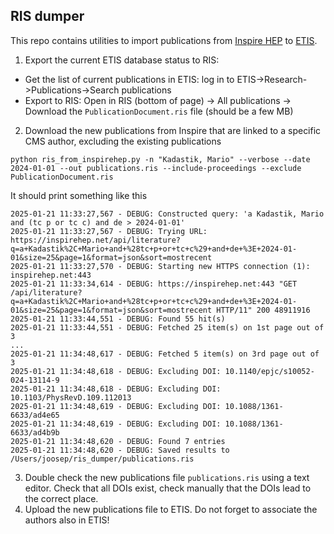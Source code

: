 ## RIS dumper

This repo contains utilities to import publications from [Inspire HEP](https://inspirehep.net/) to [ETIS](https://www.etis.ee/).

1. Export the current ETIS database status to RIS:
  - Get the list of current publications in ETIS: log in to ETIS->Research->Publications->Search publications
  - Export to RIS: Open in RIS (bottom of page) -> All publications -> Download the `PublicationDocument.ris` file (should be a few MB)

2. Download the new publications from Inspire that are linked to a specific CMS author, excluding the existing publications
```
python ris_from_inspirehep.py -n "Kadastik, Mario" --verbose --date 2024-01-01 --out publications.ris --include-proceedings --exclude PublicationDocument.ris
```
It should print something like this
```
2025-01-21 11:33:27,567 - DEBUG: Constructed query: 'a Kadastik, Mario and (tc p or tc c) and de > 2024-01-01'
2025-01-21 11:33:27,567 - DEBUG: Trying URL: https://inspirehep.net/api/literature?q=a+Kadastik%2C+Mario+and+%28tc+p+or+tc+c%29+and+de+%3E+2024-01-01&size=25&page=1&format=json&sort=mostrecent
2025-01-21 11:33:27,570 - DEBUG: Starting new HTTPS connection (1): inspirehep.net:443
2025-01-21 11:33:34,614 - DEBUG: https://inspirehep.net:443 "GET /api/literature?q=a+Kadastik%2C+Mario+and+%28tc+p+or+tc+c%29+and+de+%3E+2024-01-01&size=25&page=1&format=json&sort=mostrecent HTTP/11" 200 48911916
2025-01-21 11:33:44,551 - DEBUG: Found 55 hit(s)
2025-01-21 11:33:44,551 - DEBUG: Fetched 25 item(s) on 1st page out of 3
...
2025-01-21 11:34:48,617 - DEBUG: Fetched 5 item(s) on 3rd page out of 3
2025-01-21 11:34:48,618 - DEBUG: Excluding DOI: 10.1140/epjc/s10052-024-13114-9
2025-01-21 11:34:48,618 - DEBUG: Excluding DOI: 10.1103/PhysRevD.109.112013
2025-01-21 11:34:48,619 - DEBUG: Excluding DOI: 10.1088/1361-6633/ad4e65
2025-01-21 11:34:48,619 - DEBUG: Excluding DOI: 10.1088/1361-6633/ad4b9b
2025-01-21 11:34:48,620 - DEBUG: Found 7 entries
2025-01-21 11:34:48,620 - DEBUG: Saved results to /Users/joosep/ris_dumper/publications.ris
```

3. Double check the new publications file `publications.ris` using a text editor. Check that all DOIs exist, check manually that the DOIs lead to the correct place.
4. Upload the new publications file to ETIS. Do not forget to associate the authors also in ETIS!
